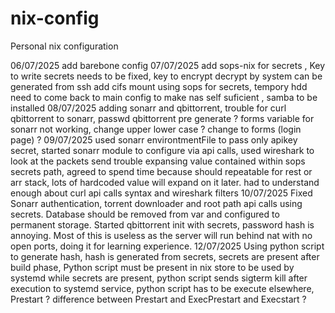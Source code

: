 # nix-config
Personal nix configuration

06/07/2025  add barebone config
07/07/2025  add sops-nix for secrets , Key to write secrets needs to be fixed, key to encrypt decrypt by system can be generated from ssh 
            add cifs mount using sops for secrets, tempory hdd need to come back to main config to make nas self suficient , samba to be installed
08/07/2025  adding sonarr and qbittorrent, trouble for curl qbittorrent to sonarr, passwd qbittorrent pre generate ?
            forms variable for sonarr not working, change upper lower case ? change to forms (login page) ?
09/07/2025  used sonarr environtmentFile to pass only apikey secret, started sonarr module to configure via api calls, used wireshark to look at the packets send
            trouble expansing value contained within sops secrets path, agreed to spend time because should repeatable for rest or arr stack, 
            lots of hardcoded value will expand on it later. had to understand enough about curl api calls syntax and wireshark filters
10/07/2025  Fixed Sonarr authentication, torrent downloader and root path api calls using secrets. Database should be removed from var and configured to permanent storage.
            Started qbittorrent init with secrets, password hash is annoying. Most of this is useless as the server will run behind nat with no open ports, doing it for learning experience.
12/07/2025  Using python script to generate hash, hash is generated from secrets, secrets are present after build phase, Python script must be present in nix store to be used by systemd
            while secrets are present, python script sends sigterm kill after execution to systemd service, python script has to be execute elsewhere, Prestart ? difference between Prestart and ExecPrestart and Execstart ?
